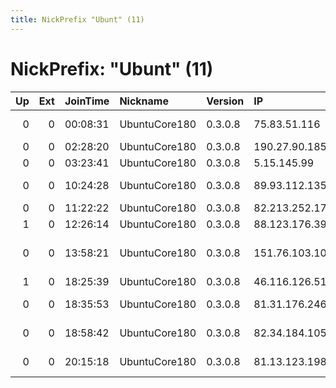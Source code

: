 ```yaml
---
title: NickPrefix "Ubunt" (11)
---
```


# NickPrefix: "Ubunt" (11)

|   Up |   Ext | JoinTime   | Nickname      | Version   | IP             | AS                              | CC   |   ORp |   Dirp | OS    | Contact   |   eFamMembers |
|-----:|------:|:-----------|:--------------|:----------|:---------------|:--------------------------------|:-----|------:|-------:|:------|:----------|--------------:|
|    0 |     0 | 00:08:31   | UbuntuCore180 | 0.3.0.8   | 75.83.51.116   | Time Warner Cable Internet LLC  | us   | 39993 |      0 | Linux | None      |             1 |
|    0 |     0 | 02:28:20   | UbuntuCore180 | 0.3.0.8   | 190.27.90.185  | Colombia                        | co   | 41974 |      0 | Linux | None      |             1 |
|    0 |     0 | 03:23:41   | UbuntuCore180 | 0.3.0.8   | 5.15.145.99    | RCS &amp; RDS                   | ro   | 41171 |      0 | Linux | None      |             1 |
|    0 |     0 | 10:24:28   | UbuntuCore180 | 0.3.0.8   | 89.93.112.135  | Bouygues Telecom SA             | fr   | 34491 |      0 | Linux | None      |             1 |
|    0 |     0 | 11:22:22   | UbuntuCore180 | 0.3.0.8   | 82.213.252.178 | Xtra Telecom S.A.               | es   | 45630 |      0 | Linux | None      |             1 |
|    1 |     0 | 12:26:14   | UbuntuCore180 | 0.3.0.8   | 88.123.176.39  | Free SAS                        | fr   | 39881 |      0 | Linux | None      |             1 |
|    0 |     0 | 13:58:21   | UbuntuCore180 | 0.3.0.8   | 151.76.103.101 | Wind Telecomunicazioni SpA      | it   | 38960 |      0 | Linux | None      |             1 |
|    1 |     0 | 18:25:39   | UbuntuCore180 | 0.3.0.8   | 46.116.126.51  | 013 NetVision Ltd               | il   | 44991 |      0 | Linux | None      |             1 |
|    0 |     0 | 18:35:53   | UbuntuCore180 | 0.3.0.8   | 81.31.176.246  | Sharif University Of Technology | ir   | 42921 |      0 | Linux | None      |             1 |
|    0 |     0 | 18:58:42   | UbuntuCore180 | 0.3.0.8   | 82.34.184.105  | Virgin Media Limited            | gb   | 40670 |      0 | Linux | None      |             1 |
|    0 |     0 | 20:15:18   | UbuntuCore180 | 0.3.0.8   | 81.13.123.198  | Cjsc credo-telecom              | ru   | 35092 |      0 | Linux | None      |             1 |
